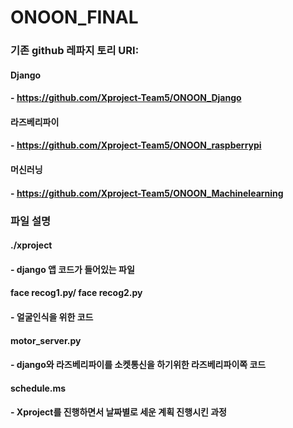 # ONOON_FINAL

### 기존 github 레파지 토리 URI:

#### Django
#### - https://github.com/Xproject-Team5/ONOON_Django
#### 라즈베리파이
#### - https://github.com/Xproject-Team5/ONOON_raspberrypi
#### 머신러닝
#### - https://github.com/Xproject-Team5/ONOON_Machinelearning

### 파일 설명

#### ./xproject
#### - django 앱 코드가 들어있는 파일
#### face recog1.py/ face recog2.py
#### - 얼굴인식을 위한 코드
#### motor_server.py 
#### - django와 라즈베리파이를 소켓통신을 하기위한 라즈베리파이쪽 코드
#### schedule.ms
#### - Xproject를 진행하면서 날짜별로 세운 계획 진행시킨 과정



